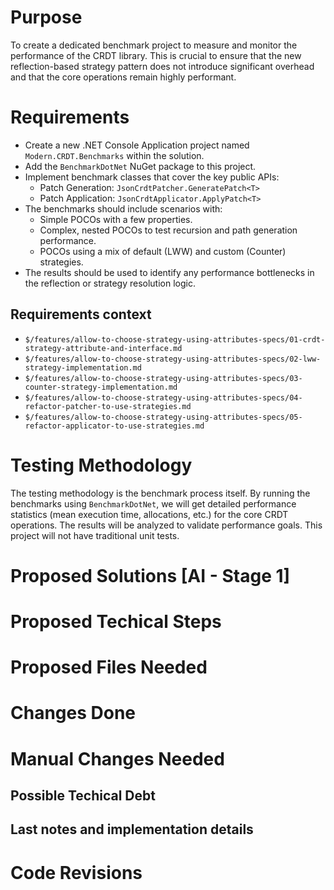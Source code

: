 <!---Human--->
# Purpose
To create a dedicated benchmark project to measure and monitor the performance of the CRDT library. This is crucial to ensure that the new reflection-based strategy pattern does not introduce significant overhead and that the core operations remain highly performant.

<!---Human--->
# Requirements
- Create a new .NET Console Application project named `Modern.CRDT.Benchmarks` within the solution.
- Add the `BenchmarkDotNet` NuGet package to this project.
- Implement benchmark classes that cover the key public APIs:
    - Patch Generation: `JsonCrdtPatcher.GeneratePatch<T>`
    - Patch Application: `JsonCrdtApplicator.ApplyPatch<T>`
- The benchmarks should include scenarios with:
    - Simple POCOs with a few properties.
    - Complex, nested POCOs to test recursion and path generation performance.
    - POCOs using a mix of default (LWW) and custom (Counter) strategies.
- The results should be used to identify any performance bottlenecks in the reflection or strategy resolution logic.

<!---Human--->
## Requirements context
- `$/features/allow-to-choose-strategy-using-attributes-specs/01-crdt-strategy-attribute-and-interface.md`
- `$/features/allow-to-choose-strategy-using-attributes-specs/02-lww-strategy-implementation.md`
- `$/features/allow-to-choose-strategy-using-attributes-specs/03-counter-strategy-implementation.md`
- `$/features/allow-to-choose-strategy-using-attributes-specs/04-refactor-patcher-to-use-strategies.md`
- `$/features/allow-to-choose-strategy-using-attributes-specs/05-refactor-applicator-to-use-strategies.md`

<!---Human--->
# Testing Methodology
The testing methodology is the benchmark process itself. By running the benchmarks using `BenchmarkDotNet`, we will get detailed performance statistics (mean execution time, allocations, etc.) for the core CRDT operations. The results will be analyzed to validate performance goals. This project will not have traditional unit tests.

<!---AI - Stage 1--->
# Proposed Solutions [AI - Stage 1]
<!---
Here you will need to put a number of solutions that would fit for this problem.
Add the solutions that you rejected as well.
--->

<!---AI - Stage 1--->
# Proposed Techical Steps
<!---
Here you should append the tasks that you probably need to do.
An example would be like what files you need to create and what functionality those files would have.
--->

<!---AI - Stage 1--->
# Proposed Files Needed
<!---
Here you need to list the files you need to load in order to get the correct context for your solution to build and test.
Put in this list only the exising files that need to be modified/loaded. Not the new ones that need to be created.
Format this list in the following way:
	- `$/<Full file path from solution root>` (Reason to be used/loaded)
With each file in one line.
Remember to ask to load any unit tests if they are related to any files you will want tochange.
--->

<!---AI - Stage 2--->
# Changes Done
<!---
Here you add detailed information about all the changes actually done.
Format this list in the following way:
	- `$/<Full file path from solution root>` (Reason to be used/loaded)
Add all the things that you did in a different way than expected.
--->

<!---AI - Stage 2--->
# Manual Changes Needed
<!---
Here you add detailed information about all the manual changes that might be needed to be done from a human.
Example types of changes are:
	- Configuration settings
	- Environment variables
	- Deployments/Scripts/Setups external to this app
	- Dependencies to external projects that would need changes (like nuget packages for example)
	- Settings in other systems (for example, enable some flag or permissions in Github)
If there are none, then just write "No manual changes needed to be applied."
--->

<!---AI - Stage 2--->
## Possible Techical Debt
<!---
Here you add comments about possible technical debt you encountered or implemented but it was too much to change or out of scope.
--->

<!---AI - Stage 2--->
## Last notes and implementation details
<!---
Here you add comments about the implementation that didn't fit on the previous section.
--->

# Code Revisions
<!---
Usually stuff are not working as we expect. This section is for the extra info that we make after this implementation.
This section is reserved for AI and human, but add only when you are instructed to.
--->